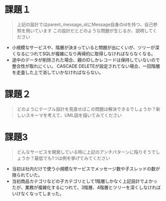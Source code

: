 # 課題１

> 上記の設計ではparent_message_idにMessage自身のidを持つ、自己参照を用いています
> この設計だとどのような問題が生じるか、説明してください

- 小規模なサービスや、階層が決まっていると問題が出にくいが、ツリーが深くなるにつれてSQLが複雑になり再帰的に取得しなければならなくなる。
- 途中のデータが削除された場合、親のIDしかレコードは保持していないので整合性が取れにくい。 CASCADE DELETEが設定されてない場合、一回階層を走査した上で消していかなければならない。

# 課題２

> どのようにテーブル設計を見直せばこの問題は解決できるでしょうか？新しいスキーマを考えて、UML図を描いてみてください


# 課題3

> どんなサービスを開発している時に上記のアンチパターンに陥りそうでしょうか？最低でも1つは例を挙げてみてください

- 当初は社内だけで使う小規模なサービスでメッセージ数や子スレッドの数が限られていた。
- 当初商品カテゴリなどの子カテゴリとして1階層しかなく上記設計でよかったが、業務が複雑化するにつれて、3階層、4階層とツリーを深くしなければいけなくなってしまった。